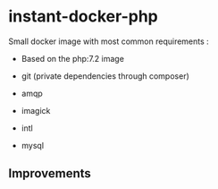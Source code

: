 # instant-docker-php

Small docker image with most common requirements : 

- Based on the php:7.2 image
- git (private dependencies through composer)
  
- amqp
- imagick
- intl
- mysql

## Improvements 

